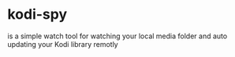 # kodi-spy

is a simple watch tool for watching your local media folder and auto updating your Kodi library remotly
